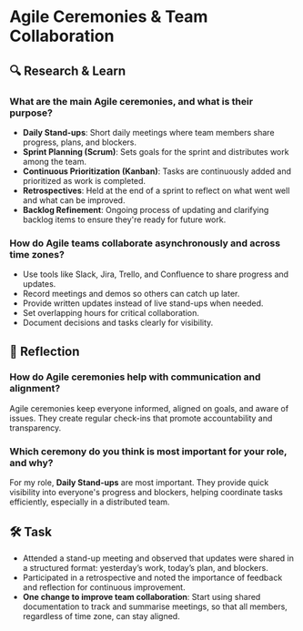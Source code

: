 # Agile Ceremonies & Team Collaboration

## 🔍 Research & Learn

### What are the main Agile ceremonies, and what is their purpose?

- **Daily Stand-ups**: Short daily meetings where team members share progress, plans, and blockers.
- **Sprint Planning (Scrum)**: Sets goals for the sprint and distributes work among the team.
- **Continuous Prioritization (Kanban)**: Tasks are continuously added and prioritized as work is completed.
- **Retrospectives**: Held at the end of a sprint to reflect on what went well and what can be improved.
- **Backlog Refinement**: Ongoing process of updating and clarifying backlog items to ensure they're ready for future work.

### How do Agile teams collaborate asynchronously and across time zones?

- Use tools like Slack, Jira, Trello, and Confluence to share progress and updates.
- Record meetings and demos so others can catch up later.
- Provide written updates instead of live stand-ups when needed.
- Set overlapping hours for critical collaboration.
- Document decisions and tasks clearly for visibility.

## 📝 Reflection

### How do Agile ceremonies help with communication and alignment?

Agile ceremonies keep everyone informed, aligned on goals, and aware of issues. They create regular check-ins that promote accountability and transparency.

### Which ceremony do you think is most important for your role, and why?

For my role, **Daily Stand-ups** are most important. They provide quick visibility into everyone's progress and blockers, helping coordinate tasks efficiently, especially in a distributed team.

## 🛠️ Task

- Attended a stand-up meeting and observed that updates were shared in a structured format: yesterday’s work, today’s plan, and blockers.
- Participated in a retrospective and noted the importance of feedback and reflection for continuous improvement.
- **One change to improve team collaboration**: Start using shared documentation to track and summarise meetings, so that all members, regardless of time zone, can stay aligned.


